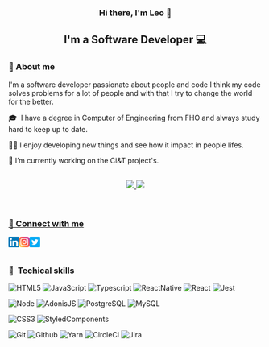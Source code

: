 <h3 align="center">
Hi there, I'm Leo 👋
</h3>

<h2 align="center">
I'm a Software Developer 💻
</h2> 

### 🚀 About me
I'm a software developer passionate about people and code I think my code solves problems for a lot of people and with that I try to change the world for the better.

🎓  I have a degree in Computer of Engineering from FHO and always study hard to keep up to date.

👨‍💻 I enjoy developing new things and see how it impact in people lifes.

🔭  I’m currently working on the Ci&T project's.
</br>
</br>

<div align="center">
  <a href="https://github.com/leoleite13k">
  <img height="180em" src="https://github-readme-stats.vercel.app/api?username=leoleite13k&show_icons=true&theme=dracula&include_all_commits=true&count_private=true"/>
  <img height="180em" src="https://github-readme-stats.vercel.app/api/top-langs/?username=leoleite13k&layout=compact&langs_count=7&theme=dracula"/>
</div>
</br>
</br>

### 🤝 Connect with me
<a href="https://www.linkedin.com/in/leonardo-leite-5b6190125/"><img align="left" src="https://raw.githubusercontent.com/leoleite13k/leoleite13k/main/images/linkedin.svg" alt="Leonardo | LinkedIn" width="21px"/></a>
<a href="https://www.instagram.com/leonardotleite/"><img align="left" src="https://raw.githubusercontent.com/leoleite13k/leoleite13k/main/images/instagram.svg" alt="Leonardo | Instagram" width="21px"/></a>
<a href="https://twitter.com/leoleite13k"><img align="left" src="https://raw.githubusercontent.com/leoleite13k/leoleite13k/main/images/twitter.svg" alt="Leonardo | Twitter" width="21px"/></a>
</br>
</br>

### 💼  Techical skills

![HTML5](https://img.shields.io/badge/Code-HTML5-informational?style=flat&logo=html5&color=D35736) 
![JavaScript](https://img.shields.io/badge/Code-Javascript-informational?style=flat&logo=javascript&color=EBD84D) 
![Typescript](https://img.shields.io/badge/Code-Typescript-informational?style=flat&logo=typescript&color=4178C1) 
![ReactNative](https://img.shields.io/badge/Code-ReactNative-informational?style=flat&logo=react&color=60C4DF) 
![React](https://img.shields.io/badge/Code-React-informational?style=flat&logo=react&color=61DAFB)
![Jest](https://img.shields.io/badge/Code-Jest-informational?style=flat&logo=jest&color=8F455B)

![Node](https://img.shields.io/badge/Code-NodeJS-informational?style=flat&logo=node&color=9BC255) 
![AdonisJS](https://img.shields.io/badge/Code-AdonisJS-informational?style=flat&logo=adonisjs&color=443FCA) 
![PostgreSQL](https://img.shields.io/badge/Code-PostgreSQL-informational?style=flat&logo=postgresql&color=3C618E) 
![MySQL](https://img.shields.io/badge/Code-MySQL-informational?style=flat&logo=mysql&color=276087) 

![CSS3](https://img.shields.io/badge/Style-CSS3-informational?style=flat&logo=css3&color=5299D1)
![StyledComponents](https://img.shields.io/badge/Style-Styled_Components-informational?style=flat&logo=styledcomponents&color=AF67A4) 

![Git](https://img.shields.io/badge/Tools-Git-informational?style=flat&logo=git&color=DF5B3D) 
![Github](https://img.shields.io/badge/Tools-GitHub-informational?style=flat&logo=github&color=1C1E23)
![Yarn](https://img.shields.io/badge/Tools-Yarn-informational?style=flat&logo=yarn&color=4282AF)
![CircleCI](https://img.shields.io/badge/Tools-CircleCI-informational?style=flat&logo=circleci&color=343433)
![Jira](https://img.shields.io/badge/Tools-Jira-informational?style=flat&logo=jira&color=3778EA)


